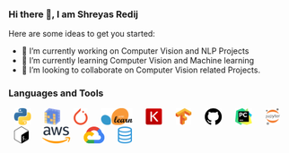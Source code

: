 ### Hi there 👋, I am Shreyas Redij




Here are some ideas to get you started:

- 🔭 I’m currently working on Computer Vision and NLP Projects
- 🌱 I’m currently learning Computer Vision and Machine learning 
- 👯 I’m looking to collaborate on Computer Vision related Projects.

### Languages and Tools


            
<p float="left"> 
 
  <img src="https://github.com/shreyas-redij/shreyas-redij/blob/master/assets/python.png" height="30" hspace="10" style="max-width:100%;">
  
  
<img src="https://github.com/shreyas-redij/shreyas-redij/blob/master/assets/numpy.png" height="30" hspace="10"   style="max-width:100%;">




<img src="https://github.com/shreyas-redij/shreyas-redij/blob/master/assets/pytorch.png" height="30" hspace="10"  style="max-width:100%;">

<img src="https://github.com/shreyas-redij/shreyas-redij/blob/master/assets/scikit.png" height="30" hspace="10"  style="max-width:100%;">

<img src="https://github.com/shreyas-redij/shreyas-redij/blob/master/assets/keras.png" height="30" hspace="10"  style="max-width:100%;">

<img src="https://github.com/shreyas-redij/shreyas-redij/blob/master/assets/tensorflow.png" height="30" hspace="10"  style="max-width:100%;">



<img src="https://github.com/shreyas-redij/shreyas-redij/blob/master/assets/github.svg" height="30" hspace="10"  style="max-width:100%;">

<img src="https://github.com/shreyas-redij/shreyas-redij/blob/master/assets/pycharm.png" height="30" hspace="10"  style="max-width:100%;">

<img src="https://github.com/shreyas-redij/shreyas-redij/blob/master/assets/jupyter.png" height="30" hspace="10"  style="max-width:100%;">

<img src="https://github.com/shreyas-redij/shreyas-redij/blob/master/assets/bash.png" height="30" hspace="10"  style="max-width:100%;">

<img src="https://github.com/shreyas-redij/shreyas-redij/blob/master/assets/aws.png" height="30" hspace="10"  style="max-width:100%;">

<img src="https://github.com/shreyas-redij/shreyas-redij/blob/master/assets/cloud.png" height="30" hspace="10"  style="max-width:100%;">

<img src="https://github.com/shreyas-redij/shreyas-redij/blob/master/assets/sql.png" height="30" hspace="10"  style="max-width:100%;">
<br>

</p>


<!--
**shreyas-redij/shreyas-redij** is a ✨ _special_ ✨ repository because its `README.md` (this file) appears on your GitHub profile.

- 🤔 I’m looking for help with ...
- 💬 Ask me about ...
- 😄 Pronouns: ...
- ⚡ Fun fact: ...
-->
